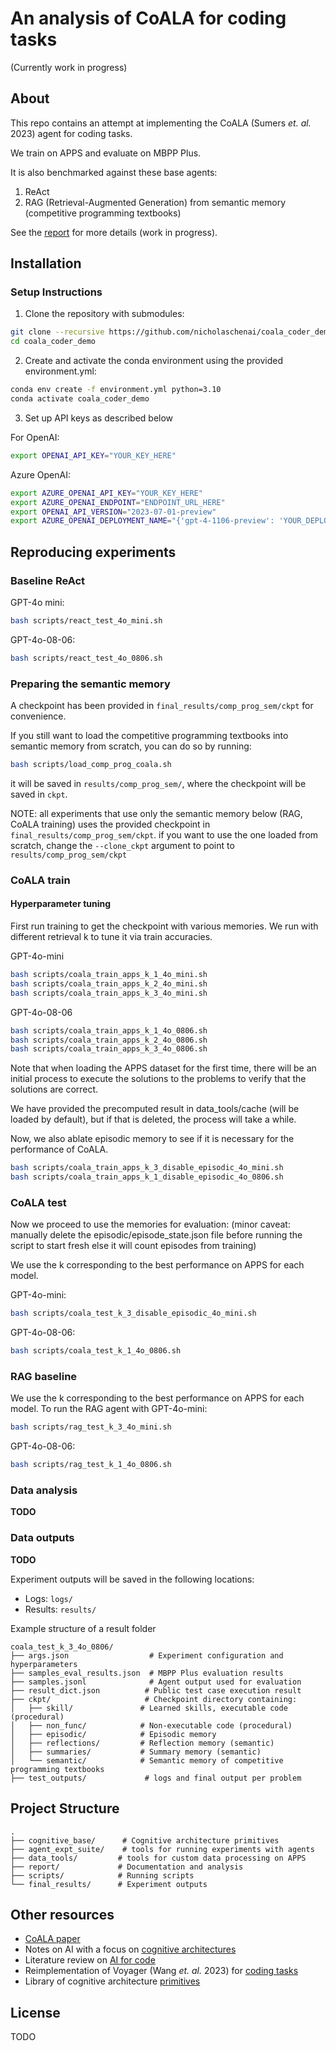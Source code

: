 # An analysis of CoALA for coding tasks
(Currently work in progress)

## About
This repo contains an attempt at implementing the CoALA (Sumers _et. al._ 2023) agent for coding tasks.

We train on APPS and evaluate on MBPP Plus.

It is also benchmarked against these base agents:

1. ReAct
2. RAG (Retrieval-Augmented Generation) from semantic memory (competitive programming textbooks)

See the [report](report/README.md) for more details (work in progress).

## Installation

### Setup Instructions
1. Clone the repository with submodules:

```bash
git clone --recursive https://github.com/nicholaschenai/coala_coder_demo.git
cd coala_coder_demo
```

2. Create and activate the conda environment using the provided environment.yml:

```bash
conda env create -f environment.yml python=3.10
conda activate coala_coder_demo
```

3. Set up API keys as described below

For OpenAI:

```bash
export OPENAI_API_KEY="YOUR_KEY_HERE"
```

Azure OpenAI:

```bash
export AZURE_OPENAI_API_KEY="YOUR_KEY_HERE"
export AZURE_OPENAI_ENDPOINT="ENDPOINT_URL_HERE"
export OPENAI_API_VERSION="2023-07-01-preview"
export AZURE_OPENAI_DEPLOYMENT_NAME="{'gpt-4-1106-preview': 'YOUR_DEPLOYMENT_NAME_HERE', 'gpt-4o-mini-2024-07-18': 'YOUR_DEPLOYMENT_NAME_HERE'}"
```

## Reproducing experiments

### Baseline ReAct
GPT-4o mini:
```bash
bash scripts/react_test_4o_mini.sh
```

GPT-4o-08-06:
```bash
bash scripts/react_test_4o_0806.sh
```

### Preparing the semantic memory

A checkpoint has been provided in `final_results/comp_prog_sem/ckpt` for convenience.

If you still want to load the competitive programming textbooks into semantic memory from scratch, you can do so by running:

```bash
bash scripts/load_comp_prog_coala.sh
```

it will be saved in `results/comp_prog_sem/`, where the checkpoint will be saved in `ckpt`.

NOTE: all experiments that use only the semantic memory below (RAG, CoALA training) uses the provided checkpoint in `final_results/comp_prog_sem/ckpt`. 
if you want to use the one loaded from scratch, change the `--clone_ckpt` argument to point to `results/comp_prog_sem/ckpt`

### CoALA train

#### Hyperparameter tuning
First run training to get the checkpoint with various memories.
We run with different retrieval k to tune it via train accuracies.

GPT-4o-mini
```bash
bash scripts/coala_train_apps_k_1_4o_mini.sh
bash scripts/coala_train_apps_k_2_4o_mini.sh
bash scripts/coala_train_apps_k_3_4o_mini.sh
```

GPT-4o-08-06
```bash
bash scripts/coala_train_apps_k_1_4o_0806.sh
bash scripts/coala_train_apps_k_2_4o_0806.sh
bash scripts/coala_train_apps_k_3_4o_0806.sh
```

Note that when loading the APPS dataset for the first time, 
there will be an initial process to execute the solutions 
to the problems to verify that the solutions are correct. 

We have provided the precomputed result in data_tools/cache (will be loaded by default),
but if that is deleted, the process will take a while.

Now, we also ablate episodic memory to see if it is necessary for the performance of CoALA.
```bash
bash scripts/coala_train_apps_k_3_disable_episodic_4o_mini.sh
bash scripts/coala_train_apps_k_1_disable_episodic_4o_0806.sh
```

### CoALA test
Now we proceed to use the memories for evaluation:
(minor caveat: manually delete the episodic/episode_state.json file before running the script to start fresh else it will count episodes from training)

We use the k corresponding to the best performance on APPS for each model.

GPT-4o-mini:
```bash
bash scripts/coala_test_k_3_disable_episodic_4o_mini.sh
```

GPT-4o-08-06:
```bash
bash scripts/coala_test_k_1_4o_0806.sh
```

### RAG baseline
We use the k corresponding to the best performance on APPS for each model.
To run the RAG agent with GPT-4o-mini:

```bash
bash scripts/rag_test_k_3_4o_mini.sh
```

GPT-4o-08-06:
```bash
bash scripts/rag_test_k_1_4o_0806.sh
```

### Data analysis
**TODO**

<!-- Plot accuracies, get error analysis:

```bash
python scripts/results_analysis.py
``` -->


### Data outputs
**TODO**

Experiment outputs will be saved in the following locations:
- Logs: `logs/`
- Results: `results/`

Example structure of a result folder
```
coala_test_k_3_4o_0806/
├── args.json                  # Experiment configuration and hyperparameters
├── samples_eval_results.json  # MBPP Plus evaluation results
├── samples.jsonl              # Agent output used for evaluation
├── result_dict.json          # Public test case execution result
├── ckpt/                     # Checkpoint directory containing:
│   ├── skill/               # Learned skills, executable code (procedural)
│   ├── non_func/            # Non-executable code (procedural)
│   ├── episodic/            # Episodic memory
│   ├── reflections/         # Reflection memory (semantic)
│   ├── summaries/           # Summary memory (semantic)
│   └── semantic/            # Semantic memory of competitive programming textbooks
├── test_outputs/             # logs and final output per problem
```

<!-- Accuracy plot saved in `report/assets/accuracy_comparison.png`
Error analysis saved in `report/assets/4o_mini_status_differences.csv` and `report/assets/4_1106_status_differences.csv` -->

## Project Structure
```
.
├── cognitive_base/      # Cognitive architecture primitives
├── agent_expt_suite/    # tools for running experiments with agents
├── data_tools/         # tools for custom data processing on APPS
├── report/             # Documentation and analysis
├── scripts/            # Running scripts
└── final_results/      # Experiment outputs
```

## Other resources
- [CoALA paper](https://arxiv.org/abs/2309.02427)
- Notes on AI with a focus on [cognitive architectures](https://github.com/nicholaschenai/agi-potential-notes)
- Literature review on [AI for code](https://github.com/nicholaschenai/ai-for-code)
- Reimplementation of Voyager (Wang _et. al._ 2023) for [coding tasks](https://github.com/nicholaschenai/voyager_coder_experiments)
- Library of cognitive architecture [primitives](https://github.com/nicholaschenai/cognitive_base)

## License
TODO

